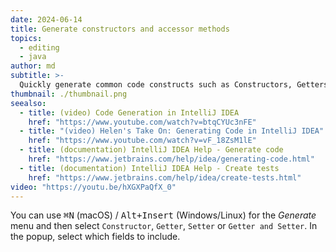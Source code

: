 ```yaml
---
date: 2024-06-14
title: Generate constructors and accessor methods
topics:
  - editing
  - java
author: md
subtitle: >-
  Quickly generate common code constructs such as Constructors, Getters and Setters
thumbnail: ./thumbnail.png
seealso:
  - title: (video) Code Generation in IntelliJ IDEA
    href: "https://www.youtube.com/watch?v=btqCYUc3nFE"
  - title: "(video) Helen's Take On: Generating Code in IntelliJ IDEA"
    href: "https://www.youtube.com/watch?v=vF_18ZsM1lE"
  - title: (documentation) IntelliJ IDEA Help - Generate code
    href: "https://www.jetbrains.com/help/idea/generating-code.html"
  - title: (documentation) IntelliJ IDEA Help - Create tests
    href: "https://www.jetbrains.com/help/idea/create-tests.html"
video: "https://youtu.be/hXGXPaQfX_0"
---
```


You can use <kbd>⌘N</kbd> (macOS) / <kbd>Alt+Insert</kbd> (Windows/Linux) for the _Generate_ menu and then select `Constructor`, `Getter`, `Setter` or `Getter and Setter`. In the popup, select which fields to include.
